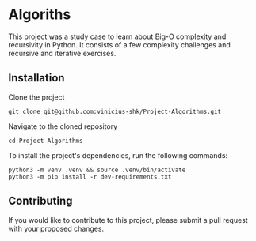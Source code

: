 # Algoriths

This project was a study case to learn about Big-O complexity and recursivity in Python. It consists of a few complexity challenges and recursive and iterative exercises.

## Installation

Clone the project

```
git clone git@github.com:vinicius-shk/Project-Algorithms.git
```

Navigate to the cloned repository

```
cd Project-Algorithms
```

To install the project's dependencies, run the following commands:

```
python3 -m venv .venv && source .venv/bin/activate
python3 -m pip install -r dev-requirements.txt
```

## Contributing

If you would like to contribute to this project, please submit a pull request with your proposed changes.
